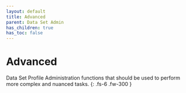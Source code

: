 ```yaml
---
layout: default
title: Advanced
parent: Data Set Admin
has_children: true
has_toc: false
---
```


# Advanced

Data Set Profile Administration functions that should be used to perform more complex and nuanced tasks.
{: .fs-6 .fw-300 }